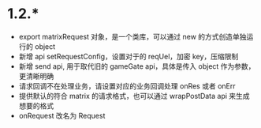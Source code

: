 # 1.2.*

- export matrixRequest 对象，是一个类库，可以通过 new 的方式创造单独运行的 object
- 新增 api setRequestConfig，设置对于的 reqUel，加密 key，压缩限制
- 新增 send api, 用于取代旧的 gameGate api，具体是传入 object 作为参数，更清晰明确
- 请求回调不在处理业务，请设置对应的业务回调处理 onRes 或者 onErr
- 提供默认的符合 matrix 的请求格式，也可以通过 wrapPostData api 来生成想要的格式
- onRequest 改名为 Request
